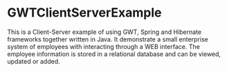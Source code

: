 # GWTClientServerExample

This is a Client-Server example of using GWT, Spring and Hibernate frameworks together written in Java.
It demonstrate a small enterprise system of employees with interacting through a WEB interface.
The employee information is stored in a relational database and can be viewed, updated or added.
